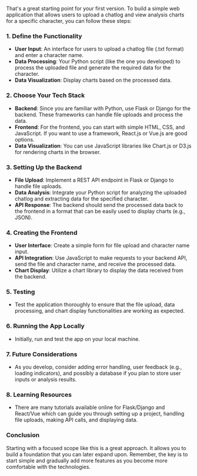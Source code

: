 That's a great starting point for your first version. To build a simple web application that allows users to upload a chatlog and view analysis charts for a specific character, you can follow these steps:

### 1. Define the Functionality
- **User Input**: An interface for users to upload a chatlog file (.txt format) and enter a character name.
- **Data Processing**: Your Python script (like the one you developed) to process the uploaded file and generate the required data for the character.
- **Data Visualization**: Display charts based on the processed data.

### 2. Choose Your Tech Stack
- **Backend**: Since you are familiar with Python, use Flask or Django for the backend. These frameworks can handle file uploads and process the data.
- **Frontend**: For the frontend, you can start with simple HTML, CSS, and JavaScript. If you want to use a framework, React.js or Vue.js are good options.
- **Data Visualization**: You can use JavaScript libraries like Chart.js or D3.js for rendering charts in the browser.

### 3. Setting Up the Backend
- **File Upload**: Implement a REST API endpoint in Flask or Django to handle file uploads.
- **Data Analysis**: Integrate your Python script for analyzing the uploaded chatlog and extracting data for the specified character.
- **API Response**: The backend should send the processed data back to the frontend in a format that can be easily used to display charts (e.g., JSON).

### 4. Creating the Frontend
- **User Interface**: Create a simple form for file upload and character name input.
- **API Integration**: Use JavaScript to make requests to your backend API, send the file and character name, and receive the processed data.
- **Chart Display**: Utilize a chart library to display the data received from the backend.

### 5. Testing
- Test the application thoroughly to ensure that the file upload, data processing, and chart display functionalities are working as expected.

### 6. Running the App Locally
- Initially, run and test the app on your local machine.

### 7. Future Considerations
- As you develop, consider adding error handling, user feedback (e.g., loading indicators), and possibly a database if you plan to store user inputs or analysis results.

### 8. Learning Resources
- There are many tutorials available online for Flask/Django and React/Vue which can guide you through setting up a project, handling file uploads, making API calls, and displaying data.

### Conclusion
Starting with a focused scope like this is a great approach. It allows you to build a foundation that you can later expand upon. Remember, the key is to start simple and gradually add more features as you become more comfortable with the technologies.